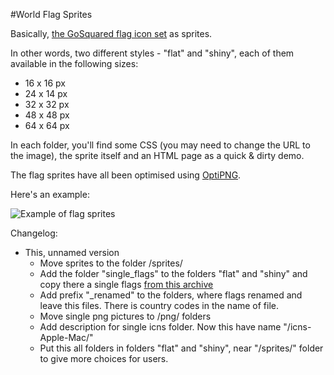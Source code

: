 #World Flag Sprites

Basically, [the GoSquared flag icon set](https://www.gosquared.com/resources/flag-icons/) as sprites.

In other words, two different styles - "flat" and "shiny", each of them available in the following sizes:

* 16 x 16 px
* 24 x 14 px
* 32 x 32 px
* 48 x 48 px
* 64 x 64 px

In each folder, you'll find some CSS (you may need to change the URL to the image), the sprite itself and an HTML page as a quick & dirty demo.

The flag sprites have all been optimised using [OptiPNG](http://optipng.sourceforge.net/).

Here's an example:

![Example of flag sprites](https://raw.githubusercontent.com/lukaswhite/World-Flag-Sprites/master/shiny/48/flags.png)


Changelog:
 * This, unnamed version
     - Move sprites to the folder /sprites/
     - Add the folder "single_flags" to the folders "flat" and "shiny" and copy there a single flags [from this archive](https://downloads.gosquared.com/pixels/flags.zip)
     - Add prefix "\_renamed" to the folders, where flags renamed and leave this files. There is country codes in the name of file.
     - Move single png pictures to /png/ folders
     - Add description for single icns folder. Now this have name "/icns-Apple-Mac/"
     - Put this all folders in folders "flat" and "shiny", near "/sprites/" folder to give more choices for users.
